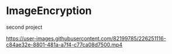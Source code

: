 # ImageEncryption
 second project
 
https://user-images.githubusercontent.com/82199785/226251116-c84ae32e-8801-481a-a7f4-c77ca08d7500.mp4
